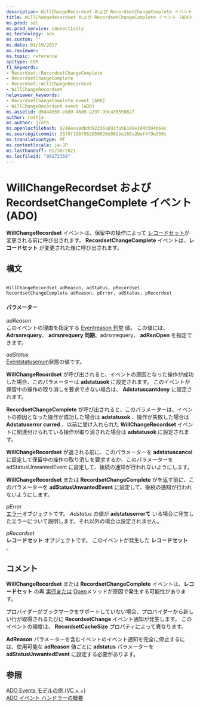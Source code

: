 ```yaml
---
description: WillChangeRecordset および RecordsetChangeComplete イベント (ADO)
title: WillChangeRecordset および RecordsetChangeComplete イベント (ADO) |Microsoft Docs
ms.prod: sql
ms.prod_service: connectivity
ms.technology: ado
ms.custom: ''
ms.date: 01/19/2017
ms.reviewer: ''
ms.topic: reference
apitype: COM
f1_keywords:
- Recordset::RecordsetChangeComplete
- RecordsetChangeComplete
- Recordset::WillChangeRecordset
- WillChangeRecordset
helpviewer_keywords:
- RecordsetChangeComplete event [ADO]
- WillChangeRecordset event [ADO]
ms.assetid: d5d44659-e0d9-46d9-a297-99c43555082f
author: rothja
ms.author: jroth
ms.openlocfilehash: 6246eaa8dbdd92236a891fa56189e104b594b64c
ms.sourcegitcommit: 33f0f190f962059826e002be165a2bef4f9e350c
ms.translationtype: MT
ms.contentlocale: ja-JP
ms.lasthandoff: 01/30/2021
ms.locfileid: "99172358"
---
```

# <a name="willchangerecordset-and-recordsetchangecomplete-events-ado"></a>WillChangeRecordset および RecordsetChangeComplete イベント (ADO)
**WillChangeRecordset** イベントは、保留中の操作によって [レコードセット](./recordset-object-ado.md)が変更される前に呼び出されます。 **RecordsetChangeComplete** イベントは、**レコードセット** が変更された後に呼び出されます。  
  
## <a name="syntax"></a>構文  
  
```  
  
WillChangeRecordset adReason, adStatus, pRecordset  
RecordsetChangeComplete adReason, pError, adStatus, pRecordset  
```  
  
#### <a name="parameters"></a>パラメーター  
 *adReason*  
 このイベントの理由を指定する [Eventreason 列挙](./eventreasonenum.md) 値。 この値には、 **Adrsnrequery**、 **adrsnrequery 同期**、adrsnrequery、 **adRsnOpen** を指定できます。   
  
 *adStatus*  
 [Eventstatusenum](./eventstatusenum.md)状態の値です。  
  
 **WillChangeRecordset** が呼び出されると、イベントの原因となった操作が成功した場合、このパラメーターは **adstatusok** に設定されます。 このイベントが保留中の操作の取り消しを要求できない場合は、 **Adstatuscantdeny** に設定されます。  
  
 **RecordsetChangeComplete** が呼び出されると、このパラメーターは、イベントの原因となった操作が成功した場合は **adstatusok** 、操作が失敗した場合は **Adstatuserror curred** 、以前に受け入れられた **WillChangeRecordset** イベントに関連付けられている操作が取り消された場合は **adstatusok** に設定されます。  
  
 **WillChangeRecordset** が返される前に、このパラメーターを **adstatuscancel** に設定して保留中の操作の取り消しを要求するか、このパラメーターを adStatusUnwantedEvent に設定して、後続の通知が行われないようにします。  
  
 **WillChangeRecordset** または **RecordsetChangeComplete** がを返す前に、このパラメーターを **adStatusUnwantedEvent** に設定して、後続の通知が行われないようにします。  
  
 *pError*  
 [エラー](./error-object.md)オブジェクトです。 *Adstatus* の値が **adstatuserrorて** いる場合に発生したエラーについて説明します。それ以外の場合は設定されません。  
  
 *pRecordset*  
 **レコードセット** オブジェクトです。 このイベントが発生した **レコードセット** 。  
  
## <a name="remarks"></a>コメント  
 **WillChangeRecordset** または **RecordsetChangeComplete** イベントは、**レコードセット** の再 [実行または](./requery-method.md) [Open](./open-method-ado-recordset.md)メソッドが原因で発生する可能性があります。  
  
 プロバイダーがブックマークをサポートしていない場合、プロバイダーから新しい行が取得されるたびに **RecordsetChange** イベント通知が発生します。 このイベントの頻度は、 **RecordsetCacheSize** プロパティによって異なります。  
  
 **AdReason** パラメーターを含むイベントのイベント通知を完全に停止するには、使用可能な **adReason** 値ごとに **adstatus** パラメーターを **adStatusUnwantedEvent** に設定する必要があります。  
  
## <a name="see-also"></a>参照  
 [ADO Events モデルの例 (VC + +)](./ado-events-model-example-vc.md)   
 [ADO イベント ハンドラーの概要](../../guide/data/ado-event-handler-summary.md)